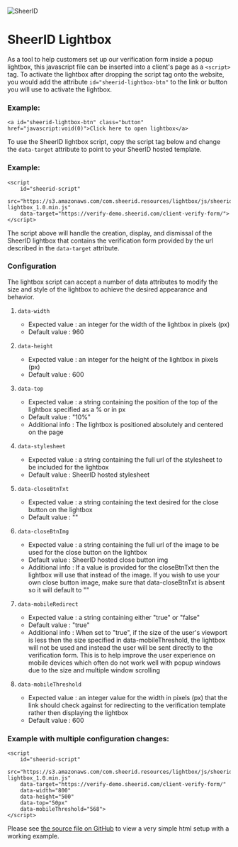 ![SheerID](https://s3.amazonaws.com/com.sheerid.resources/common/images/logo-sheerid-24.png)

# SheerID Lightbox

As a tool to help customers set up our verification form inside a popup lightbox, this javascript file can be inserted into a client's page as a `<script>` tag. To activate the lightbox after dropping the script tag onto the website, you would add the attribute `id="sheerid-lightbox-btn"` to the link or button you will use to activate the lightbox.

### Example:

	<a id="sheerid-lightbox-btn" class="button" href="javascript:void(0)">Click here to open lightbox</a>

To use the SheerID lightbox script, copy the script tag below and change the `data-target` attribute to point to your SheerID hosted template.

### Example:

	<script
		id="sheerid-script"
		src="https://s3.amazonaws.com/com.sheerid.resources/lightbox/js/sheerid-lightbox_1.0.min.js"
		data-target="https://verify-demo.sheerid.com/client-verify-form/">
	</script>


The script above will handle the creation, display, and dismissal of the SheerID lightbox that contains the verification form provided by the url described in the `data-target` attribute.

### Configuration
The lightbox script can accept a number of data attributes to modify the size and style of the lightbox to achieve the desired appearance and behavior.

1. `data-width`
	* Expected value : an integer for the width of the lightbox in pixels (px)
	* Default value : 960

2. `data-height`
	* Expected value : an integer for the height of the lightbox in pixels (px)
	* Default value : 600

3. `data-top`
	* Expected value : a string containing the position of the top of the lightbox specified as a % or in px
	* Default value : "10%"
	* Additional info : The lightbox is positioned absolutely and centered on the page

4. `data-stylesheet`
	* Expected value : a string containing the full url of the stylesheet to be included for the lightbox
	* Default value : SheerID hosted stylesheet

5. `data-closeBtnTxt`
	* Expected value : a string containing the text desired for the close button on the lightbox
	* Default value : ""

6. `data-closeBtnImg`
	* Expected value : a string containing the full url of the image to be used for the close button on the lightbox
	* Default value : SheerID hosted close button img
	* Additional info : If a value is provided for the closeBtnTxt then the lightbox will use that instead of the image. If you wish to use your own close button image, make sure that data-closeBtnTxt is absent so it will default to ""

7. `data-mobileRedirect`
	* Expected value : a string containing either "true" or "false"
	* Default value : "true"
	* Additional info : When set to "true", if the size of the user's viewport is less then the size specified in data-mobileThreshold, the lightbox will not be used and instead the user will be sent directly to the verification form. This is to help improve the user experience on mobile devices which often do not work well with popup windows due to the size and multiple window scrolling

8. `data-mobileThreshold`
	* Expected value : an integer value for the width in pixels (px) that the link should check against for redirecting to the verification template rather then displaying the lightbox
	* Default value : 600


### Example with multiple configuration changes:

	<script
		id="sheerid-script"
		src="https://s3.amazonaws.com/com.sheerid.resources/lightbox/js/sheerid-lightbox_1.0.min.js"
		data-target="https://verify-demo.sheerid.com/client-verify-form/"
		data-width="800"
		data-height="500"
		data-top="50px"
		data-mobileThreshold="568">
	</script>


Please see [the source file on GitHub](https://github.com/sheerid/getting-started/blob/master/hosted/sheerid-lightbox-example.html) to view a very simple html setup with a working example.













